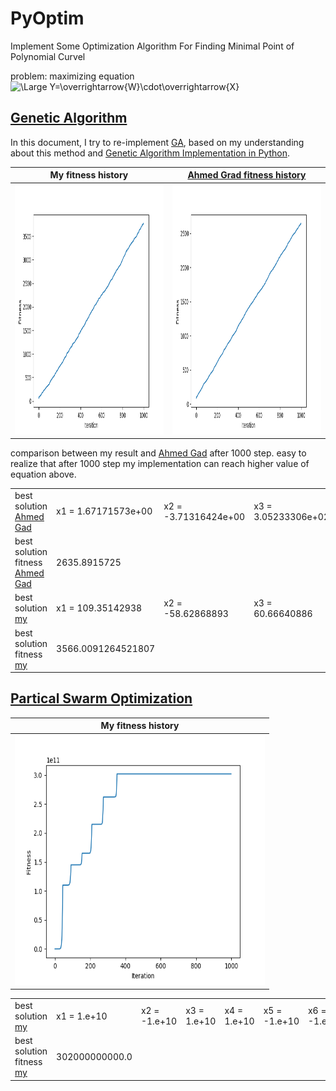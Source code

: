 # PyOptim
Implement Some Optimization Algorithm For Finding Minimal Point of Polynomial Curvel

problem:
maximizing equation 
<img src="https://latex.codecogs.com/svg.latex?\Large&space;Y=\overrightarrow{W}\cdot\overrightarrow{X}" title="\Large Y=\overrightarrow{W}\cdot\overrightarrow{X}" />


## [Genetic Algorithm](https://en.wikipedia.org/wiki/Genetic_algorithm)
In this document, I try to re-implement [GA](https://en.wikipedia.org/wiki/Genetic_algorithm),
based on my understanding about this method and [Genetic Algorithm Implementation in Python](https://towardsdatascience.com/genetic-algorithm-implementation-in-python-5ab67bb124a6).

My fitness history             |  [Ahmed Grad fitness history](https://towardsdatascience.com/genetic-algorithm-implementation-in-python-5ab67bb124a6)
:-------------------------:|:-------------------------:
<img src="https://github.com/dattv/PyOptim/blob/master/results/GA/my/my_fitness.png" width="400" height="400"> |<img src="https://github.com/dattv/PyOptim/blob/master/results/GA/references/Ahmed%20Gad_fitness.png" width="400" height="400">


comparison between my result and [Ahmed Gad](https://towardsdatascience.com/genetic-algorithm-implementation-in-python-5ab67bb124a6) after 1000 step.
easy to realize that after 1000 step my implementation can reach higher value of equation above.

|   |   |   |   |   |   |   |
|---|---|---|---|---|---|---|
| best solution [Ahmed Gad](https://towardsdatascience.com/genetic-algorithm-implementation-in-python-5ab67bb124a6)  |x1 = 1.67171573e+00  |x2 = -3.71316424e+00 |x3 = 3.05233306e+02   |x4 = 2.11299501e+00 |x5 = -2.00224839e-01   |x6 = -3.27807311e+02 |  
| best solution fitness [Ahmed Gad](https://towardsdatascience.com/genetic-algorithm-implementation-in-python-5ab67bb124a6)  | 2635.8915725  |   |   |   |   |   |
| best solution [my]()  |x1 = 109.35142938  |x2 = -58.62868893 |x3 = 60.66640886  |x4 = 105.50072658 |x5 = -171.52134765  |x6 = -81.86705169  |
| best solution fitness [my]()  | 3566.0091264521807  |   |   |   |   |   |


## [Partical Swarm Optimization](https://en.wikipedia.org/wiki/Particle_swarm_optimization)
My fitness history             | 
:-------------------------:|
<img src="https://github.com/dattv/PyOptim/blob/master/results/PSO/my/My_fitness.png" width="400" height="400"> |

|   |   |   |   |   |   |   |
|---|---|---|---|---|---|---|
| best solution [my]()  |x1 = 1.e+10  |x2 = -1.e+10 |x3 = 1.e+10  |x4 =  1.e+10 |x5 = -1.e+10  |x6 = -1.e+10  |
| best solution fitness [my]()  | 302000000000.0  |   |   |   |   |   |

